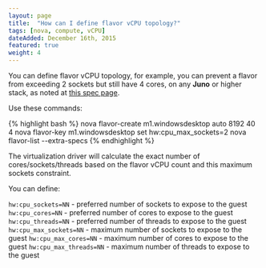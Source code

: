 ```yaml
---
layout: page
title:  "How can I define flavor vCPU topology?"
tags: [nova, compute, vCPU]
dateAdded: December 16th, 2015
featured: true
weight: 4
---
```


You can define flavor vCPU topology, for example, you can prevent a flavor from exceeding 2 sockets but still have 4 cores, on any **Juno** or higher stack, as noted at [this spec page](https://specs.openstack.org/openstack/nova-specs/specs/juno/implemented/virt-driver-vcpu-topology.html).

Use these commands:

{% highlight bash %}
nova flavor-create m1.windowsdesktop auto 8192 40 4
nova flavor-key m1.windowsdesktop set hw:cpu_max_sockets=2
nova flavor-list --extra-specs
{% endhighlight %}

The virtualization driver will calculate the exact number of cores/sockets/threads based on the flavor vCPU count and this maximum sockets constraint.

You can define:

`hw:cpu_sockets=NN` - preferred number of sockets to expose to the guest
`hw:cpu_cores=NN` - preferred number of cores to expose to the guest
`hw:cpu_threads=NN` - preferred number of threads to expose to the guest
`hw:cpu_max_sockets=NN` - maximum number of sockets to expose to the guest
`hw:cpu_max_cores=NN` - maximum number of cores to expose to the guest
`hw:cpu_max_threads=NN` - maximum number of threads to expose to the guest
